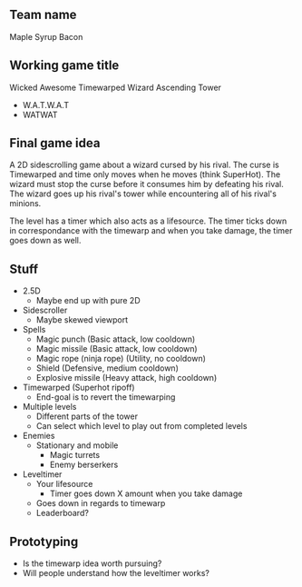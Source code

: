 ## Team name
Maple Syrup Bacon

## Working game title
Wicked Awesome Timewarped Wizard Ascending Tower
* W.A.T.W.A.T
* WATWAT

## Final game idea

A 2D sidescrolling game about a wizard cursed by his rival. 
The curse is Timewarped and time only moves when he moves (think SuperHot).
The wizard must stop the curse before it consumes him by defeating his rival.
The wizard goes up his rival's tower while encountering all of his rival's minions.

The level has a timer which also acts as a lifesource.
The timer ticks down in correspondance with the timewarp and when you take damage, the timer goes down as well.

## Stuff
* 2.5D
    * Maybe end up with pure 2D
* Sidescroller
    * Maybe skewed viewport
* Spells
    * Magic punch (Basic attack, low cooldown)
    * Magic missile (Basic attack, low cooldown)
    * Magic rope (ninja rope) (Utility, no cooldown)
    * Shield (Defensive, medium cooldown)
    * Explosive missile (Heavy attack, high cooldown)
* Timewarped (Superhot ripoff)
    * End-goal is to revert the timewarping
* Multiple levels 
    * Different parts of the tower
    * Can select which level to play out from completed levels
* Enemies
    * Stationary and mobile
        * Magic turrets
        * Enemy berserkers
* Leveltimer
    * Your lifesource
        * Timer goes down X amount when you take damage
    * Goes down in regards to timewarp
    * Leaderboard?

## Prototyping

* Is the timewarp idea worth pursuing?
* Will people understand how the leveltimer works?
